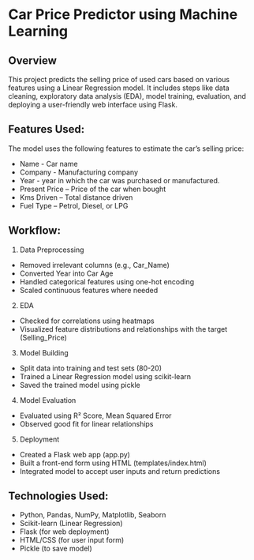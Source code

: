 # Car Price Predictor using Machine Learning

## Overview
This project predicts the selling price of used cars based on various features using a Linear Regression model. It includes steps like data cleaning, exploratory data analysis (EDA), model training, evaluation, and deploying a user-friendly web interface using Flask.



## Features Used:
The model uses the following features to estimate the car’s selling price:

- Name - Car name
- Company - Manufacturing company
- Year - year in which the car was purchased or manufactured.
- Present Price – Price of the car when bought
- Kms Driven – Total distance driven
- Fuel Type – Petrol, Diesel, or LPG


## Workflow:
1. Data Preprocessing
- Removed irrelevant columns (e.g., Car_Name)
- Converted Year into Car Age
- Handled categorical features using one-hot encoding
- Scaled continuous features where needed

2. EDA
- Checked for correlations using heatmaps
- Visualized feature distributions and relationships with the target (Selling_Price)

3. Model Building
- Split data into training and test sets (80-20)
- Trained a Linear Regression model using scikit-learn
- Saved the trained model using pickle

4. Model Evaluation
- Evaluated using R² Score, Mean Squared Error
- Observed good fit for linear relationships

5. Deployment
- Created a Flask web app (app.py)
- Built a front-end form using HTML (templates/index.html)
- Integrated model to accept user inputs and return predictions


## Technologies Used:
- Python, Pandas, NumPy, Matplotlib, Seaborn
- Scikit-learn (Linear Regression)
- Flask (for web deployment)
- HTML/CSS (for user input form)
- Pickle (to save model)

